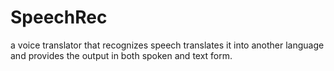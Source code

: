 # SpeechRec
 a voice translator that recognizes speech translates it into another language and provides the output in  both spoken and text form. 
